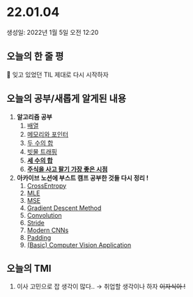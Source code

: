 # 22.01.04

생성일: 2022년 1월 5일 오전 12:20

## 오늘의 한 줄 평

<aside>
📌 잊고 있었던 TIL 제대로 다시 시작하자</aside>

## 오늘의 공부/새롭게 알게된 내용

1. **알고리즘 공부**
   1. [배열](https://www.notion.so/80565b83c3034ab9a99b24336257bc29)
   2. [메모리와 포인터](https://www.notion.so/856d05394e3e4b1caa46a492b277d537)
   3. [두 수의 합](https://www.notion.so/765f09ecf0ad41fa95a41155e41a69da)
   4. [빗물 트래핑](https://www.notion.so/7a6af5597441439785fb00154f41887a)
   5. **[세 수의 합](https://www.notion.so/fe687279246a4e51a6d47de1a3530cd3)**
   6. **[주식을 사고 팔기 가장 좋은 시점](https://www.notion.so/c5b82d713c354408961d0166226eb215)**
2. **아카이브 노션에 부스트 캠프 공부한 것들 다시 정리 !**
   1. [CrossEntropy](https://www.notion.so/CrossEntropy-3d9d8e1e2d0f43eeb73751217a36f2f8)
   2. [MLE](https://www.notion.so/MLE-Maximum-Likelihood-Estimation-e1bfa3aa47d74e5ab1b1169954408428)
   3. [MSE](https://www.notion.so/MSE-Mean-Squared-Error-51e442df67a44440acd6fd9234f7d6dc)
   4. [Gradient Descent Method](https://www.notion.so/Gradient-Descent-Method-af7e09c786fb4f8ea06a1a2d7caebffb)
   5. [Convolution](https://www.notion.so/Convolution-5e20410633e84fa3a1e75496478aaabb)
   6. [Stride](https://www.notion.so/Stride-bacafddf71814c65b4fc8e277bac702f)
   7. [Modern CNNs](https://www.notion.so/Modern-CNNs-a337d3f6430b4469bafa1c0182f1694f)
   8. [Padding](https://www.notion.so/Padding-3ebf10a9f09c4851bb7e9b313aef630c)
   9. [(Basic) Computer Vision Application](https://www.notion.so/Basic-Computer-Vision-Application-eb2e1393a69648199c02ca3ae5c95ed1)

## 오늘의 TMI

1. 이사 고민으로 잡 생각이 많다.. → 취업할 생각이나 하자 ~~이자식아 !~~
